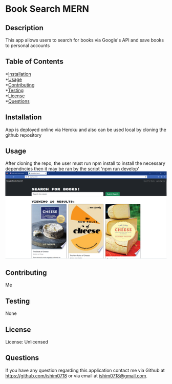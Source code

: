 
  # Book Search MERN
  

  ## Description
  This app allows users to search for books via Google's API and save books to personal accounts

  ## Table of Contents
  *[Installation](#installation)  
  *[Usage](#usage)  
  *[Contributing](#contributing)  
  *[Testing](#testing)  
  *[License](#license)  
  *[Questions](#questions)  

  ## Installation
  App is deployed online via Heroku and also can be used local by cloning the  github repository

  ## Usage
  After cloning the repo, the user must run npm install to install the necessary dependncies then it may be ran by the script 'npm run develop'
  ![functionality](./image/functionality.png)
  ## Contributing
  Me

  ## Testing
  None

  ## License
  License: Unlicensed
  
  
  ## Questions
  If you have any question regarding this application contact me via Github at https://github.com/ishim0718 or via email at ishim0718@gmail.com.
